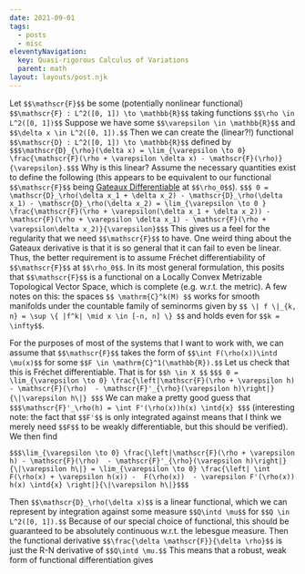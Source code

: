 ```yaml
---
date: 2021-09-01
tags:
  - posts
  - misc
eleventyNavigation:
  key: Quasi-rigorous Calculus of Variations
  parent: math
layout: layouts/post.njk
---
```





Let `$$\mathscr{F}$$` be some (potentially nonlinear functional) `$$\mathscr{F} : L^2([0, 1]) \to \mathbb{R}$$` 
taking functions `$$\rho \in L^2([0, 1])$$`  Suppose we have some `$$\varepsilon \in \mathbb{R}$$` and `$$\delta x \in L^2([0, 1]).$$` Then we can create the (linear?!) functional `$$\mathscr{D} : L^2([0, 1]) \to \mathbb{R}$$` defined by `$$$\mathscr{D}_{\rho}(\delta x) = \lim_{\varepsilon \to 0} \frac{\mathscr{F}(\rho + \varepsilon \delta x) - \mathscr{F}(\rho)}{\varepsilon}.$$$` Why is this linear?
Assume the necessary quantities exist to define the following (this appears to be equivalent to our functional `$$\mathscr{F}$$` being [Gateaux Differentiable](https://en.wikipedia.org/wiki/Gateaux_derivative) at `$$\rho_0$$`). 
`$$$ 0 = \mathscr{D}_\rho(\delta x_1 + \delta x_2) - \mathscr{D}_\rho(\delta x_1) - \mathscr{D}_\rho(\delta x_2) = \lim_{\varepsilon \to 0 } \frac{\mathscr{F}(\rho + \varepsilon(\delta x_1 + \delta x_2)) - \mathscr{F}(\rho + \varepsilon \delta x_1) - \mathscr{F}(\rho + \varepsilon\delta x_2)}{\varepsilon}$$$`
This gives us a feel for the regularity that we need `$$\mathscr{F}$$` to have. One weird thing about the Gateaux derivative is that
it is so general that it can fail to even be linear. Thus, the better requirement is to assume Fréchet differentiability of `$$\mathscr{F}$$` at `$$\rho_0$$`.
In its most general formulation, this posits that `$$\mathscr{F}$$` is a functional on a Locally Convex Metrizable Topological Vector Space, which is complete (e.g. w.r.t. the metric).
A few notes on this: the spaces `$$ \mathrm{C}^k(M) $$` works for smooth manifolds under the countable family of 
seminorms given by `$$ \| f \|_{k, n} = \sup \{ |f^k| \mid x \in [-n, n] \} $$` and holds even for `$$k = \infty$$`. 


For the purposes of most of the systems that I want to work with, we can assume that `$$\mathscr{F}$$` 
takes the form of `$$\int F(\rho(x))\intd \mu(x)$$` for some 
`$$F \in \mathrm{C}^1(\mathbb{R}).$$` 
Let us check that this is Fréchet differentiable. 
That is for `$$h \in X $$`
`$$$ 0 = \lim_{\varepsilon \to 0} \frac{\left|\mathscr{F}(\rho + \varepsilon h) - \mathscr{F}(\rho)  - \mathscr{F}'_{\rho}(\varepsilon h)\right|}{\|\varepsilon h\|} $$$`
We can make a pretty good guess that 
`$$$\mathscr{F}'_\rho(h) = \int F'(\rho(x))h(x) \intd{x} $$$`
(interesting note: the fact that `$$F'$$` is only integrated against means that I think we merely need `$$F$$` to be weakly differentiable,
but this should be verified). We then find

`$$$\lim_{\varepsilon \to 0} \frac{\left|\mathscr{F}(\rho + \varepsilon h) - \mathscr{F}(\rho)  - \mathscr{F}'_{\rho}(\varepsilon h)\right|}{\|\varepsilon h\|} = \lim_{\varepsilon \to 0} \frac{\left| \int F(\rho(x) + \varepsilon h(x)) -  F(\rho(x))  - \varepsilon F'(\rho(x)) h(x) \intd{x} \right|}{\|\varepsilon h\|}$$$`

Then `$$\mathscr{D}_\rho(\delta x)$$` is a linear functional, which we can represent by integration against some measure `$$Q\intd \mu$$` for `$$Q \in L^2([0, 1]).$$` Because of our special choice of functional, this should be guaranteed to be absolutely continuous w.r.t. the lebesgue measure. 
Then the functional derivative `$$\frac{\delta \mathscr{F}}{\delta \rho}$$` is just the R-N derivative of `$$Q\intd \mu.$$` This means that a robust, weak form of functional differentiation gives 
